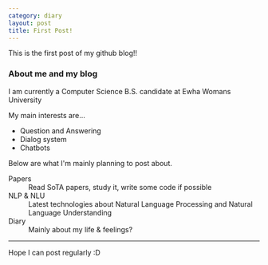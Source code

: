 ```yaml
---
category: diary
layout: post
title: First Post!
---
```



<div class="message">
  This is the first post of my github blog!!
</div>

### About me and my blog

I am currently a Computer Science B.S. candidate at Ewha Womans University

My main interests are...

* Question and Answering
* Dialog system
* Chatbots


Below are what I'm mainly planning to post about.

<dl>
  <dt>Papers</dt>
  <dd>Read SoTA papers, study it, write some code if possible</dd>

  <dt>NLP & NLU</dt>
  <dd>Latest technologies about Natural Language Processing and Natural Language Understanding</dd>

  <dt>Diary</dt>
  <dd>Mainly about my life & feelings?</dd>
</dl>


-----

Hope I can post regularly :D

